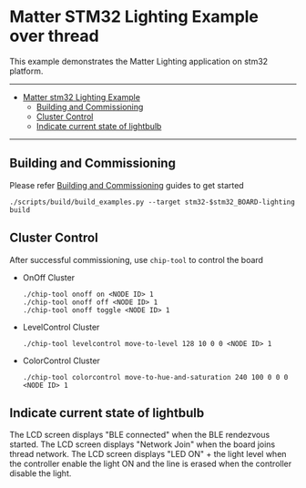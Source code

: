# Matter STM32 Lighting Example over thread

This example demonstrates the Matter Lighting application on stm32 platform.

---

-   [Matter stm32 Lighting Example](#matter-stm32-lighting-example)
    -   [Building and Commissioning](#building-and-commissioning)
    -   [Cluster Control](#cluster-control)
    -   [Indicate current state of lightbulb](#indicate-current-state-of-lightbulb)

---

## Building and Commissioning

Please refer
[Building and Commissioning](../../../docs/guides/stm32_getting_started_guide.md#building-the-example-application)
guides to get started

```
./scripts/build/build_examples.py --target stm32-$stm32_BOARD-lighting build
```

## Cluster Control

After successful commissioning, use `chip-tool` to control the board

-   OnOff Cluster
    ```
    ./chip-tool onoff on <NODE ID> 1
    ./chip-tool onoff off <NODE ID> 1
    ./chip-tool onoff toggle <NODE ID> 1
    ```
-   LevelControl Cluster

    ```
    ./chip-tool levelcontrol move-to-level 128 10 0 0 <NODE ID> 1
    ```

-   ColorControl Cluster
    ```
    ./chip-tool colorcontrol move-to-hue-and-saturation 240 100 0 0 0 <NODE ID> 1
    ```

## Indicate current state of lightbulb

The LCD screen displays "BLE connected" when the BLE rendezvous started.
The LCD screen displays "Network Join" when the board joins thread network.
The LCD screen displays "LED ON" + the light level when the controller enable the light ON and the line is erased when the controller disable the light.



